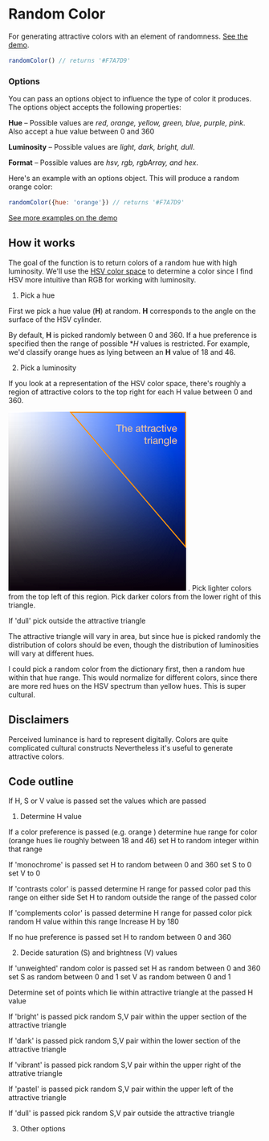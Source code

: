 # Random Color

For generating attractive colors with an element of randomness. [See the demo](https://rawgithub.com/davidmerfield/Random-Color/master/demo/index.html).

```javascript
randomColor() // returns '#F7A7D9'
```



### Options

You can pass an options object to influence the type of color it produces. The options object accepts the following properties:

**Hue** – Possible values are *red, orange, yellow, green, blue, purple, pink*. Also accept a hue value between 0 and 360

**Luminosity** – Possible values are *light, dark, bright, dull*.

**Format** – Possible values are *hsv, rgb, rgbArray, and hex*.
      
Here's an example with an options object. This will produce a random orange color:

```javascript
randomColor({hue: 'orange'}) // returns '#F7A7D9'
```

[See more examples on the demo](https://rawgithub.com/davidmerfield/Random-Color/master/demo/index.html)

## How it works

The goal of the function is to return colors of a random hue with high luminosity. We'll use the [HSV color space](http://en.wikipedia.org/wiki/HSL_and_HSV) to determine a color since I find HSV more intuitive than RGB for working with luminosity.

1. Pick a hue

First we pick a hue value (**H**) at random. **H** corresponds to the angle on the surface of the HSV cylinder. 

By default, **H** is picked randomly between 0 and 360. If a hue preference is specified then the range of possible **H* values is restricted. For example, we'd classify orange hues as lying between an **H** value of 18 and 46.

2. Pick a luminosity

If you look at a representation of the HSV color space, there's roughly a region of attractive colors to the top right for each H value between 0 and 360. 

![Attractive triangle](/demo/attractive_triangle.png "Attractive triangle")
. Pick lighter colors from the top left of this region. Pick darker colors from the lower right of this triangle.

If 'dull' pick outside the attractive triangle

The attractive triangle will vary in area, but since hue is picked randomly the distribution of colors should be even, though the distribution of luminosities will vary at different hues.

I could pick a random color from the dictionary first, then a random hue within that hue range.
This would normalize for different colors, since there are more red hues on the HSV spectrum than yellow hues. This is super cultural.

## Disclaimers

Perceived luminance is hard to represent digitally. Colors are quite complicated cultural constructs Nevertheless it's useful to generate attractive colors.

## Code outline

If H, S or V value is passed
   set the values which are passed

1. Determine H value

If a color preference is passed (e.g. orange )
   determine hue range for color (orange hues lie roughly between 18 and 46)
   set H to random integer within that range

If 'monochrome' is passed
   set H to random between 0 and 360
   set S to 0
   set V to 0

If 'contrasts color' is passed
   determine H range for passed color
   pad this range on either side
   Set H to random outside the range of the passed color

If 'complements color' is passed
   determine H range for passed color
   pick random H value within this range
   Increase H by 180

If no hue preference is passed
   set H to random between 0 and 360

2. Decide saturation (S) and brightness (V) values

If 'unweighted' random color is passed
   set H as random between 0 and 360
   set S as random between 0 and 1
   set V as random between 0 and 1

Determine set of points which lie within attractive triangle at the passed H value

If 'bright' is passed
   pick random S,V pair within the upper section of the attractive triangle

If 'dark' is passed
   pick random S,V pair within the lower section of the attractive triangle

If 'vibrant' is passed
   pick random S,V pair within the upper right of the attrative triangle

If 'pastel' is passed
   pick random S,V pair within the upper left of the attractive triangle

If 'dull' is passed
   pick random S,V pair outside the attractive triangle

3. Other options


